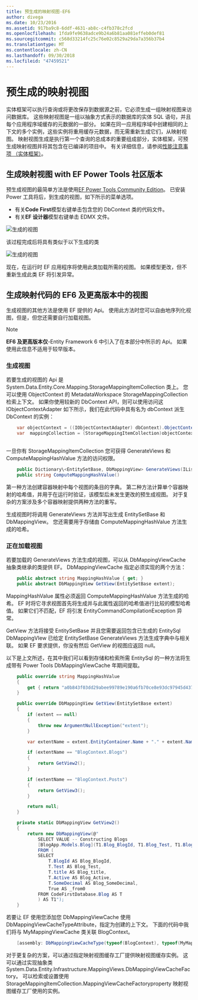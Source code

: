 ```yaml
---
title: 预生成的映射视图-EF6
author: divega
ms.date: 10/23/2016
ms.assetid: 917ba9c8-6ddf-4631-ab8c-c4fb378c2fcd
ms.openlocfilehash: 1fda9fe9638adce9b24a6b81aa081effeb0def81
ms.sourcegitcommit: c568d33214fc25c76e02c8529a29da7a356b37b4
ms.translationtype: MT
ms.contentlocale: zh-CN
ms.lasthandoff: 09/30/2018
ms.locfileid: "47459521"
---
```

# <a name="pre-generated-mapping-views"></a>预生成的映射视图
实体框架可以执行查询或将更改保存到数据源之前，它必须生成一组映射视图来访问数据库。 这些映射视图是一组以抽象方式表示的数据库的实体 SQL 语句，并且每个应用程序域缓存的元数据的一部分。 如果在同一应用程序域中创建相同的上下文的多个实例，这些实例将重用缓存元数据，而无需重新生成它们，从映射视图。 映射视图生成是执行第一个查询的总成本的重要组成部分，实体框架，可预生成映射视图并将其包含在已编译的项目中。 有关详细信息，请参阅[性能注意事项 （实体框架）](~/ef6/fundamentals/performance/perf-whitepaper.md)。

## <a name="generating-mapping-views-with-the-ef-power-tools-community-edition"></a>生成映射视图 with EF Power Tools 社区版本

预生成视图的最简单方法是使用[EF Power Tools Community Edition](https://marketplace.visualstudio.com/items?itemName=ErikEJ.EntityFramework6PowerToolsCommunityEdition)。 已安装 Power 工具将后，到生成的视图，如下所示的菜单选项。

-   有关**Code First**模型右键单击包含您的 DbContext 类的代码文件。
-   有关**EF 设计器**模型右键单击 EDMX 文件。

![生成的视图](~/ef6/media/generateviews.png)

该过程完成后将具有类似于以下生成的类

![生成的视图](~/ef6/media/generatedviews.png)

现在，在运行时 EF 应用程序将使用此类加载所需的视图。 如果模型更改，但不重新生成此类 EF 将引发异常。

## <a name="generating-mapping-views-from-code---ef6-onwards"></a>生成映射代码的 EF6 及更高版本中的视图

生成视图的其他方法是使用 EF 提供的 Api。 使用此方法时您可以自由地序列化视图，但是，但您还需要自行加载视图。

> [!NOTE]
> **EF6 及更高版本仅**-Entity Framework 6 中引入了在本部分中所示的 Api。 如果使用此信息不适用于较早版本。

### <a name="generating-views"></a>生成视图

若要生成的视图的 Api 是 System.Data.Entity.Core.Mapping.StorageMappingItemCollection 类上。 您可以使用 ObjectContext 的 MetadataWorkspace StorageMappingCollection 检索上下文。 如果你使用较新的 DbContext API，则可以使用访问这 IObjectContextAdapter 如下所示，我们在此代码中具有名为 dbContext 派生 DbContext 的实例：

``` csharp
    var objectContext = ((IObjectContextAdapter) dbContext).ObjectContext;
    var  mappingCollection = (StorageMappingItemCollection)objectContext.MetadataWorkspace
                                                                        .GetItemCollection(DataSpace.CSSpace);
```

一旦你有 StorageMappingItemCollection 您可获得 GenerateViews 和 ComputeMappingHashValue 方法的访问权限。

``` csharp
    public Dictionary\<EntitySetBase, DbMappingView> GenerateViews(IList<EdmSchemaError> errors)
    public string ComputeMappingHashValue()
```

第一种方法创建容器映射中每个视图的条目的字典。 第二种方法计算单个容器映射的哈希值，并用于在运行时验证，该模型后未发生更改的预生成视图。 对于复杂的方案涉及多个容器映射提供两种方法的重写。

生成视图时将调用 GenerateViews 方法并写出生成 EntitySetBase 和 DbMappingView。 您还需要用于存储由 ComputeMappingHashValue 方法生成的哈希。

### <a name="loading-views"></a>正在加载视图

若要加载的 GenerateViews 方法生成的视图，可以从 DbMappingViewCache 抽象类继承的类提供 EF。 DbMappingViewCache 指定必须实现的两个方法：

``` csharp
    public abstract string MappingHashValue { get; }
    public abstract DbMappingView GetView(EntitySetBase extent);
```

MappingHashValue 属性必须返回 ComputeMappingHashValue 方法生成的哈希。 EF 时将它寻求视图首先将生成并与此属性返回的哈希值进行比较的模型哈希值。 如果它们不匹配，EF 将引发 EntityCommandCompilationException 异常。

GetView 方法将接受 EntitySetBase 并且您需要返回包含已生成的 EntitySql DbMappingVIew 已给定 EntitySetBase GenerateViews 方法生成字典中与相关联。 如果 EF 要求提供，你没有然后 GetView 的视图应返回 null。

以下是上文所述，在其中我们可以看到存储和检索所需 EntitySql 的一种方法将生成带有 Power Tools DbMappingViewCache 年期间提取。

``` csharp
    public override string MappingHashValue
    {
        get { return "a0b843f03dd29abee99789e190a6fb70ce8e93dc97945d437d9a58fb8e2afd2e"; }
    }

    public override DbMappingView GetView(EntitySetBase extent)
    {
        if (extent == null)
        {
            throw new ArgumentNullException("extent");
        }

        var extentName = extent.EntityContainer.Name + "." + extent.Name;

        if (extentName == "BlogContext.Blogs")
        {
            return GetView2();
        }

        if (extentName == "BlogContext.Posts")
        {
            return GetView3();
        }

        return null;
    }

    private static DbMappingView GetView2()
    {
        return new DbMappingView(@"
            SELECT VALUE -- Constructing Blogs
            [BlogApp.Models.Blog](T1.Blog_BlogId, T1.Blog_Test, T1.Blog_title, T1.Blog_Active, T1.Blog_SomeDecimal)
            FROM (
            SELECT
                T.BlogId AS Blog_BlogId,
                T.Test AS Blog_Test,
                T.title AS Blog_title,
                T.Active AS Blog_Active,
                T.SomeDecimal AS Blog_SomeDecimal,
                True AS _from0
            FROM CodeFirstDatabase.Blog AS T
            ) AS T1");
    }
```

若要让 EF 使用您添加您 DbMappingViewCache 使用 DbMappingViewCacheTypeAttribute，指定为创建的上下文。 下面的代码中我们将与 MyMappingViewCache 类关联 BlogContext。

``` csharp
    [assembly: DbMappingViewCacheType(typeof(BlogContext), typeof(MyMappingViewCache))]
```

对于更复杂的方案，可以通过指定映射视图缓存工厂提供映射视图缓存实例。 这可以通过实现抽象类 System.Data.Entity.Infrastructure.MappingViews.DbMappingViewCacheFactory。 可以检索或设置使用 StorageMappingItemCollection.MappingViewCacheFactoryproperty 映射视图缓存工厂使用的实例。
